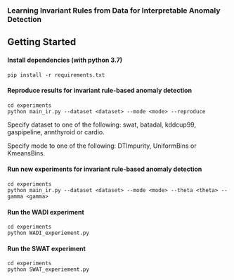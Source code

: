 ### Learning Invariant Rules from Data for Interpretable Anomaly Detection



## Getting Started

#### Install dependencies (with python 3.7) 

```shell
pip install -r requirements.txt
```

#### Reproduce results for invariant rule-based anomaly detection

```shell
cd experiments
python main_ir.py --dataset <dataset> --mode <mode> --reproduce
```

Specify dataset to one of the following: swat, batadal, kddcup99, gaspipeline, annthyroid or cardio.

Specify mode to one of the following: DTImpurity, UniformBins or KmeansBins.

#### Run new experiments for invariant rule-based anomaly detection

```shell
cd experiments
python main_ir.py --dataset <dataset> --mode <mode> --theta <theta> --gamma <gamma>
```

#### Run the WADI experiment

```shell
cd experiments
python WADI_experiement.py
```

#### Run the SWAT experiment

```shell
cd experiments
python SWAT_experiement.py
```
